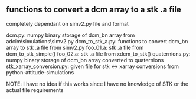 ## functions to convert a dcm array to a stk .a file
completely dependant on simv2.py file and format

dcm.py: numpy binary storage of dcm_bn array from adcim\simulations\simv2.py
dcm_to_stk_a.py: functions to convert dcm_bn array to stk .a file from simv2.py
foo_01.a: stk .a file from dcm_to_stk_simple()
foo_02.a: stk .a file from xdcm_to_stk()
quaternions.py: numpy binary storage of dcm_bn array converted to quaternions
stk_xarray_conversion.py: given file for stk <-> xarray conversions from python-attitude-simulations

NOTE: I have no idea if this works since I have no knowledge of STK or the actual file requirements